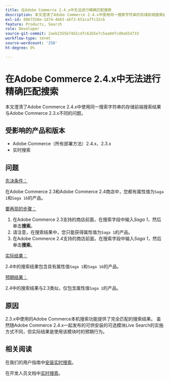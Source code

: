 ```yaml
---
title: 在Adobe Commerce 2.4.x中无法进行精确匹配搜索
description: 本文澄清了Adobe Commerce 2.4.x中使用同一搜索字符串的存储前端搜索结果与Adobe Commerce 2.3.x不同的问题。
exl-id: 0867558e-1d74-4b83-abf3-651ca7fc32cb
feature: Products, Search
role: Developer
source-git-commit: 2aeb2355b74d1cdfc62b5e7c5aa04fcd0a654733
workflow-type: tm+mt
source-wordcount: '258'
ht-degree: 0%

---
```


# 在Adobe Commerce 2.4.x中无法进行精确匹配搜索

本文澄清了Adobe Commerce 2.4.x中使用同一搜索字符串的存储前端搜索结果与Adobe Commerce 2.3.x不同的问题。

## 受影响的产品和版本

- Adobe Commerce（所有部署方法）2.4.x、2.3.x
- 实时搜索

## 问题

<u>先决条件：</u>

在Adobe Commerce 2.3和Adobe Commerce 2.4商店中，您都有属性值为`Saga 1`和`Saga 16`的产品。

<u>要再现的步骤：</u>

1. 在Adobe Commerce 2.3支持的商店前面，在搜索字段中输入&#x200B;*Saga 1*，然后单击&#x200B;**搜索**。
1. 请注意，在搜索结果中，您只能获得属性值为`Saga 1`的产品。
1. 在Adobe Commerce 2.4支持的商店前面，在搜索字段中输入&#x200B;*Saga 1*，然后单击&#x200B;**搜索**。

<u>实际结果：</u>

2.4中的搜索结果包含具有属性值`Saga 1`和`Saga 16`的产品。

<u>预期结果：</u>

2.4中的搜索结果与2.3类似，仅包含属性值`Saga 1`的产品。

## 原因

2.3.x中使用的Adobe Commerce本机搜索功能提供了完全匹配的搜索结果。 虽然随Adobe Commerce 2.4.x一起发布的可供安装的可选模块Live Search的实施方式不同，但实际结果是使用该模块时的预期行为。

## 相关阅读

在我们的用户指南中[安装实时搜索](https://experienceleague.adobe.com/docs/commerce-merchant-services/live-search/onboard/install.html?lang=zh-Hans)。

在开发人员文档中[实时搜索](https://experienceleague.adobe.com/zh-hans/docs/commerce-merchant-services/live-search/overview)。
